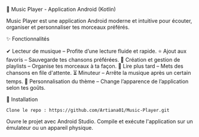🎵 Music Player - Application Android (Kotlin)

Music Player est une application Android moderne et intuitive pour écouter, organiser et personnaliser tes morceaux préférés.

✨ Fonctionnalités

✔ Lecteur de musique – Profite d’une lecture fluide et rapide.
⭐ Ajout aux favoris – Sauvegarde tes chansons préférées.
📂 Création et gestion de playlists – Organise tes morceaux à ta façon.
📌 Lire plus tard – Mets des chansons en file d'attente.
⏳ Minuteur – Arrête la musique après un certain temps.
🎨 Personnalisation du thème – Change l’apparence de l’application selon tes goûts.


🚀 Installation

    Clone le repo : https://github.com/Artiana01/Music-Player.git

Ouvre le projet avec Android Studio.
Compile et exécute l'application sur un émulateur ou un appareil physique.
